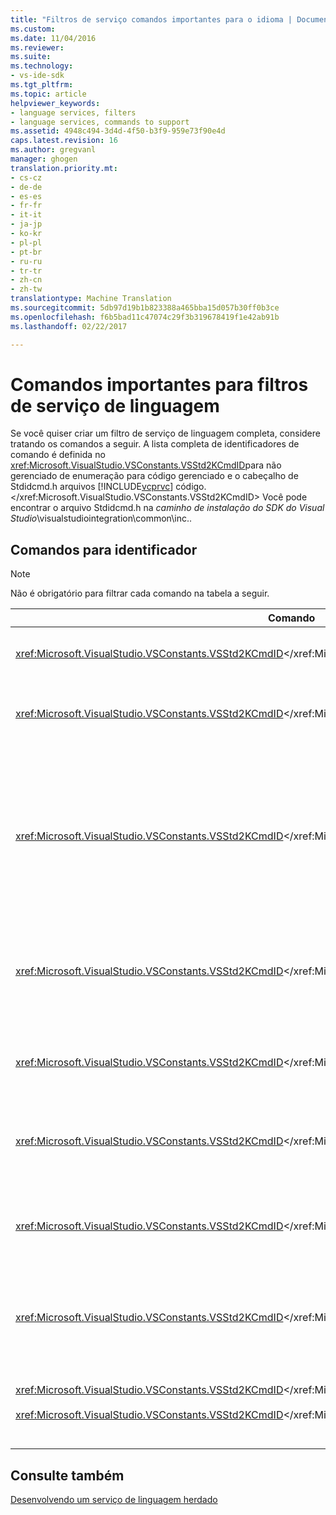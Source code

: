 ```yaml
---
title: "Filtros de serviço comandos importantes para o idioma | Documentos do Microsoft"
ms.custom: 
ms.date: 11/04/2016
ms.reviewer: 
ms.suite: 
ms.technology:
- vs-ide-sdk
ms.tgt_pltfrm: 
ms.topic: article
helpviewer_keywords:
- language services, filters
- language services, commands to support
ms.assetid: 4948c494-3d4d-4f50-b3f9-959e73f90e4d
caps.latest.revision: 16
ms.author: gregvanl
manager: ghogen
translation.priority.mt:
- cs-cz
- de-de
- es-es
- fr-fr
- it-it
- ja-jp
- ko-kr
- pl-pl
- pt-br
- ru-ru
- tr-tr
- zh-cn
- zh-tw
translationtype: Machine Translation
ms.sourcegitcommit: 5db97d19b1b823388a465bba15d057b30ff0b3ce
ms.openlocfilehash: f6b5bad11c47074c29f3b319678419f1e42ab91b
ms.lasthandoff: 02/22/2017

---
```

# <a name="important-commands-for-language-service-filters"></a>Comandos importantes para filtros de serviço de linguagem
Se você quiser criar um filtro de serviço de linguagem completa, considere tratando os comandos a seguir. A lista completa de identificadores de comando é definida no <xref:Microsoft.VisualStudio.VSConstants.VSStd2KCmdID>para não gerenciado de enumeração para código gerenciado e o cabeçalho de Stdidcmd.h arquivos [!INCLUDE[vcprvc](../../code-quality/includes/vcprvc_md.md)] código.</xref:Microsoft.VisualStudio.VSConstants.VSStd2KCmdID> Você pode encontrar o arquivo Stdidcmd.h na *caminho de instalação do SDK do Visual Studio*\visualstudiointegration\common\inc..  
  
## <a name="commands-to-handle"></a>Comandos para identificador  
  
> [!NOTE]
>  Não é obrigatório para filtrar cada comando na tabela a seguir.  
  
|Comando|Descrição|  
|-------------|-----------------|  
|<xref:Microsoft.VisualStudio.VSConstants.VSStd2KCmdID></xref:Microsoft.VisualStudio.VSConstants.VSStd2KCmdID>|Enviado quando o usuário clica. Este comando indica que é hora de fornecer um menu de atalho. Se você não tratar esse comando, o editor de texto fornece um menu de atalho padrão sem quaisquer comandos específicos do idioma. Para incluir seus próprios comandos nesse menu, lidar com o comando e exibir um menu de atalho por conta própria.|  
|<xref:Microsoft.VisualStudio.VSConstants.VSStd2KCmdID></xref:Microsoft.VisualStudio.VSConstants.VSStd2KCmdID>|Normalmente enviado quando o usuário digita CTRL + J. Chamar o <xref:Microsoft.VisualStudio.TextManager.Interop.IVsTextView.UpdateCompletionStatus%2A>método o <xref:Microsoft.VisualStudio.TextManager.Interop.IVsTextView>para mostrar a caixa de conclusão de instrução.</xref:Microsoft.VisualStudio.TextManager.Interop.IVsTextView> </xref:Microsoft.VisualStudio.TextManager.Interop.IVsTextView.UpdateCompletionStatus%2A>|  
|<xref:Microsoft.VisualStudio.VSConstants.VSStd2KCmdID></xref:Microsoft.VisualStudio.VSConstants.VSStd2KCmdID>|Enviado quando o usuário digita um caractere. Monitore esse comando para determinar quando um caractere disparador for digitado e para fornecer a instrução conclusão, dicas de método e marcadores de texto, como coloração de sintaxe, chave de correspondência e marcadores de erro. Chamar o <xref:Microsoft.VisualStudio.TextManager.Interop.IVsTextView.UpdateCompletionStatus%2A>método no <xref:Microsoft.VisualStudio.TextManager.Interop.IVsTextView>para conclusão de instrução e o <xref:Microsoft.VisualStudio.TextManager.Interop.IVsMethodTipWindow.SetMethodData%2A>método o <xref:Microsoft.VisualStudio.TextManager.Interop.IVsMethodTipWindow>para obter dicas de método.</xref:Microsoft.VisualStudio.TextManager.Interop.IVsMethodTipWindow> </xref:Microsoft.VisualStudio.TextManager.Interop.IVsMethodTipWindow.SetMethodData%2A> </xref:Microsoft.VisualStudio.TextManager.Interop.IVsTextView> </xref:Microsoft.VisualStudio.TextManager.Interop.IVsTextView.UpdateCompletionStatus%2A> Para oferecer suporte a marcadores de texto, monitore esse comando para determinar se o caractere que está sendo digitado requer que você atualize seus marcadores.|  
|<xref:Microsoft.VisualStudio.VSConstants.VSStd2KCmdID></xref:Microsoft.VisualStudio.VSConstants.VSStd2KCmdID>|Enviado quando o usuário digita a tecla Enter. Monitorar esse comando para determinar quando fechar uma janela de dica de método chamando o <xref:Microsoft.VisualStudio.TextManager.Interop.IVsMethodData.OnDismiss%2A>método <xref:Microsoft.VisualStudio.TextManager.Interop.IVsMethodData>.</xref:Microsoft.VisualStudio.TextManager.Interop.IVsMethodData> </xref:Microsoft.VisualStudio.TextManager.Interop.IVsMethodData.OnDismiss%2A> Por padrão, o modo de exibição de texto lida com esse comando.|  
|<xref:Microsoft.VisualStudio.VSConstants.VSStd2KCmdID></xref:Microsoft.VisualStudio.VSConstants.VSStd2KCmdID>|Enviado quando o usuário digita a tecla Backspace. Monitor para determinar quando fechar uma janela de dica de método chamando o <xref:Microsoft.VisualStudio.TextManager.Interop.IVsMethodData.OnDismiss%2A>método <xref:Microsoft.VisualStudio.TextManager.Interop.IVsMethodData>.</xref:Microsoft.VisualStudio.TextManager.Interop.IVsMethodData> </xref:Microsoft.VisualStudio.TextManager.Interop.IVsMethodData.OnDismiss%2A> Por padrão, o modo de exibição de texto lida com esse comando.|  
|<xref:Microsoft.VisualStudio.VSConstants.VSStd2KCmdID></xref:Microsoft.VisualStudio.VSConstants.VSStd2KCmdID>|Enviado de um menu ou uma tecla de atalho. Chamar o <xref:Microsoft.VisualStudio.TextManager.Interop.IVsTextView.UpdateTipWindow%2A>método o <xref:Microsoft.VisualStudio.TextManager.Interop.IVsTextView>para atualizar a janela de dica com as informações de parâmetro.</xref:Microsoft.VisualStudio.TextManager.Interop.IVsTextView> </xref:Microsoft.VisualStudio.TextManager.Interop.IVsTextView.UpdateTipWindow%2A>|  
|<xref:Microsoft.VisualStudio.VSConstants.VSStd2KCmdID></xref:Microsoft.VisualStudio.VSConstants.VSStd2KCmdID>|Enviado quando o usuário passar o mouse sobre uma variável ou posiciona o cursor em uma variável e seleciona **informações rápidas** de **IntelliSense** no **editar** menu. Retornar o tipo da variável em uma dica, chamando o <xref:Microsoft.VisualStudio.TextManager.Interop.IVsTextView.UpdateTipWindow%2A>método <xref:Microsoft.VisualStudio.TextManager.Interop.IVsTextView>.</xref:Microsoft.VisualStudio.TextManager.Interop.IVsTextView> </xref:Microsoft.VisualStudio.TextManager.Interop.IVsTextView.UpdateTipWindow%2A> Se a depuração estiver ativa, a dica também deve mostrar o valor da variável.|  
|<xref:Microsoft.VisualStudio.VSConstants.VSStd2KCmdID></xref:Microsoft.VisualStudio.VSConstants.VSStd2KCmdID>|Normalmente enviado quando o usuário digita CTRL + barra de espaços. Esse comando informa o serviço de linguagem para chamar o <xref:Microsoft.VisualStudio.TextManager.Interop.IVsTextView.UpdateCompletionStatus%2A>método <xref:Microsoft.VisualStudio.TextManager.Interop.IVsTextView>.</xref:Microsoft.VisualStudio.TextManager.Interop.IVsTextView> </xref:Microsoft.VisualStudio.TextManager.Interop.IVsTextView.UpdateCompletionStatus%2A>|  
|<xref:Microsoft.VisualStudio.VSConstants.VSStd2KCmdID></xref:Microsoft.VisualStudio.VSConstants.VSStd2KCmdID><br /><br /> <xref:Microsoft.VisualStudio.VSConstants.VSStd2KCmdID></xref:Microsoft.VisualStudio.VSConstants.VSStd2KCmdID>|Enviado de um menu, geralmente **comentário seleção** ou **seleção remova** de **avançado** no **editar** menu. <xref:Microsoft.VisualStudio.VSConstants.VSStd2KCmdID>indica que o usuário deseja comentar o texto selecionado. <xref:Microsoft.VisualStudio.VSConstants.VSStd2KCmdID>indica que o usuário deseja remova o texto selecionado.</xref:Microsoft.VisualStudio.VSConstants.VSStd2KCmdID></xref:Microsoft.VisualStudio.VSConstants.VSStd2KCmdID> Esses comandos podem ser implementados somente pelo serviço de linguagem.|  
  
## <a name="see-also"></a>Consulte também  
 [Desenvolvendo um serviço de linguagem herdado](../../extensibility/internals/developing-a-legacy-language-service.md)
